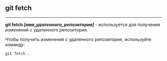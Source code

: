 ## git fetch

---

__git fetch *[имя_удаленного_репозитория]*__ - используется для получения изменений с удаленного репозитория.

Чтобы получить изменения с удаленного репозитория, используйте команду: 

```bash=
git fetch .
```